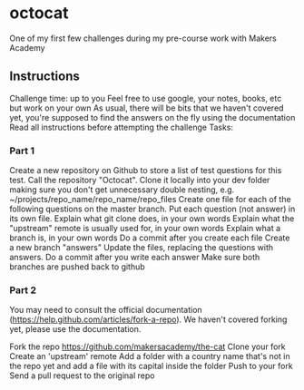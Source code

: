 # octocat

One of my first few challenges during my pre-course work with Makers Academy

## Instructions

Challenge time: up to you
Feel free to use google, your notes, books, etc but work on your own
As usual, there will be bits that we haven't covered yet, you're supposed to find the answers on the fly using the documentation
Read all instructions before attempting the challenge
Tasks:

### Part 1

Create a new repository on Github to store a list of test questions for this test. Call the repository "Octocat".
Clone it locally into your dev folder making sure you don't get unnecessary double nesting, e.g. ~/projects/repo_name/repo_name/repo_files
Create one file for each of the following questions on the master branch. Put each question (not answer) in its own file.
Explain what git clone does, in your own words
Explain what the "upstream" remote is usually used for, in your own words
Explain what a branch is, in your own words
Do a commit after you create each file
Create a new branch "answers"
Update the files, replacing the questions with answers.
Do a commit after you write each answer
Make sure both branches are pushed back to github

### Part 2

You may need to consult the official documentation (https://help.github.com/articles/fork-a-repo). We haven't covered forking yet, please use the documentation.

Fork the repo https://github.com/makersacademy/the-cat
Clone your fork
Create an 'upstream' remote
Add a folder with a country name that's not in the repo yet and add a file with its capital inside the folder
Push to your fork
Send a pull request to the original repo
